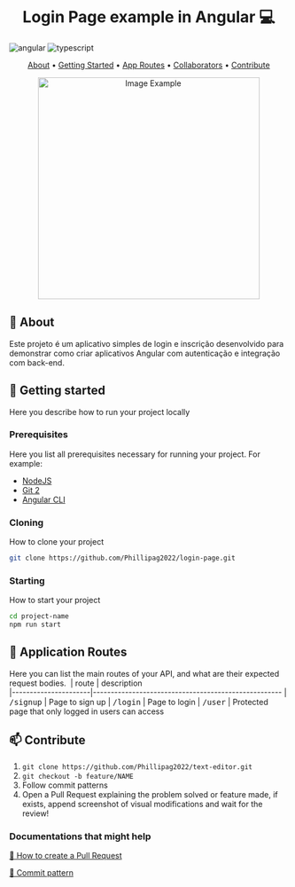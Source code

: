 [TYPESCRIPT__BADGE]: https://img.shields.io/badge/typescript-D4FAFF?style=for-the-badge&logo=typescript
[ANGULAR__BADGE]: https://img.shields.io/badge/Angular-red?style=for-the-badge&logo=angular

<h1 align="center" style="font-weight: bold;">Login Page example in Angular 💻</h1>

![angular][ANGULAR__BADGE]
![typescript][TYPESCRIPT__BADGE]

<p align="center">
 <a href="#about">About</a> • 
 <a href="#started">Getting Started</a> • 
  <a href="#started">App Routes</a> • 
  <a href="#colab">Collaborators</a> •
 <a href="#contribute">Contribute</a>
</p>


<p align="center">
    <img src="./.github/login.png" alt="Image Example" width="400px">
</p>

<h2 id="started">📌 About</h2>

Este projeto é um aplicativo simples de login e inscrição desenvolvido para demonstrar como criar aplicativos Angular com autenticação e integração com back-end.

<h2 id="started">🚀 Getting started</h2>

Here you describe how to run your project locally

<h3>Prerequisites</h3>

Here you list all prerequisites necessary for running your project. For example:

- [NodeJS](https://github.com/)
- [Git 2](https://github.com)
- [Angular CLI](https://angular.io/cli)

<h3>Cloning</h3>

How to clone your project

```bash
git clone https://github.com/Phillipag2022/login-page.git
```

<h3>Starting</h3>

How to start your project

```bash
cd project-name
npm run start
```

<h2 id="routes">📍 Application Routes</h2>

Here you can list the main routes of your API, and what are their expected request bodies.
​
| route               | description                                          
|----------------------|-----------------------------------------------------
| <kbd>/signup</kbd>     | Page to sign up
| <kbd>/login</kbd>     | Page to login
| <kbd>/user</kbd>     | Protected page that only logged in users can access

<h2 id="contribute">📫 Contribute</h2>

1. `git clone https://github.com/Phillipag2022/text-editor.git`
2. `git checkout -b feature/NAME`
3. Follow commit patterns
4. Open a Pull Request explaining the problem solved or feature made, if exists, append screenshot of visual modifications and wait for the review!

<h3>Documentations that might help</h3>

[📝 How to create a Pull Request](https://www.atlassian.com/br/git/tutorials/making-a-pull-request)

[💾 Commit pattern](https://gist.github.com/joshbuchea/6f47e86d2510bce28f8e7f42ae84c716)
